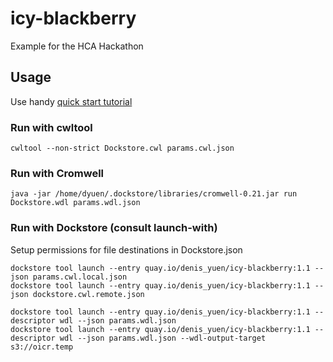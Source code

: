 # icy-blackberry
Example for the HCA Hackathon

## Usage

Use handy [quick start tutorial](https://github.com/ngs-docs/2017-cloud-workflows-misc/blob/master/install-and-run-with-dockstore.md)

### Run with cwltool

```
cwltool --non-strict Dockstore.cwl params.cwl.json
```

### Run with Cromwell

```
java -jar /home/dyuen/.dockstore/libraries/cromwell-0.21.jar run Dockstore.wdl params.wdl.json
```

### Run with Dockstore (consult launch-with)

Setup permissions for file destinations in Dockstore.json 


```
dockstore tool launch --entry quay.io/denis_yuen/icy-blackberry:1.1 --json params.cwl.local.json
dockstore tool launch --entry quay.io/denis_yuen/icy-blackberry:1.1 --json dockstore.cwl.remote.json
```

```
dockstore tool launch --entry quay.io/denis_yuen/icy-blackberry:1.1 --descriptor wdl --json params.wdl.json
dockstore tool launch --entry quay.io/denis_yuen/icy-blackberry:1.1 --descriptor wdl --json params.wdl.json --wdl-output-target s3://oicr.temp
```
